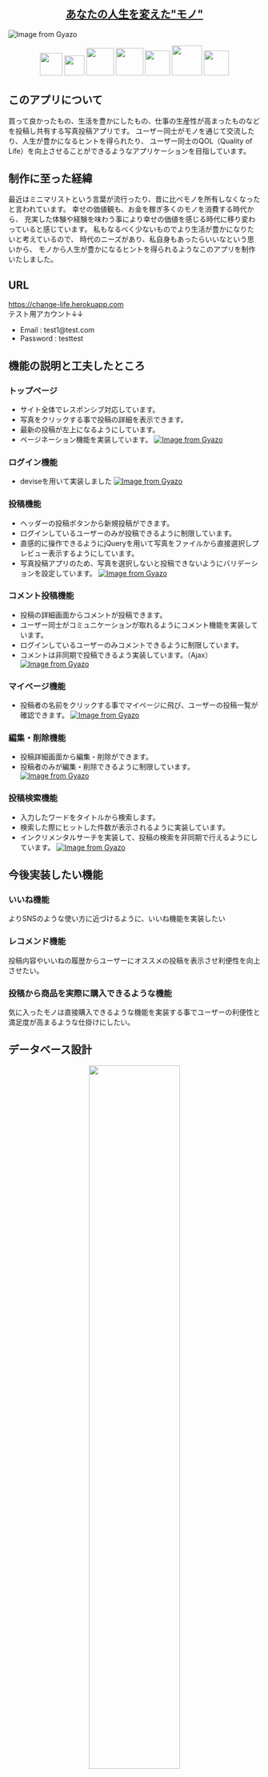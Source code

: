 <h2 align="center"><a href="https://change-life.herokuapp.com/">あなたの人生を変えた"モノ"</a></h2>

![Image from Gyazo](https://user-images.githubusercontent.com/57389471/73822346-381d4700-4839-11ea-9ac7-8a90e0a88d5b.gif)

<p align="center">
  <a href="https://www.ruby-lang.org/ja/"><img src="https://user-images.githubusercontent.com/57389471/73752345-276ec180-47a4-11ea-8fe1-caf19e125eeb.png" height="45px;" /></a>
  <a href="https://rubyonrails.org/"><img src="https://user-images.githubusercontent.com/57389471/73752059-9697e600-47a3-11ea-89c1-47465384c4fb.png" height="40px;" /></a>
  <a href="http://haml.info/"><img src="https://user-images.githubusercontent.com/57389471/73752833-fba00b80-47a4-11ea-96d7-54c5e6808403.png" height="55px;" /></a>
  <a href="https://sass-lang.com/"><img src="https://user-images.githubusercontent.com/57389471/73752910-1a060700-47a5-11ea-90e4-0c95d7e3e4ed.png" height="55px;" /></a>
  <a href="https://jquery.com/"><img src="https://user-images.githubusercontent.com/57389471/73754740-38213680-47a8-11ea-8dc7-9a7dfa30c992.png" height="50px;" /></a>
  <a href="https://www.mysql.com/jp/"><img src="https://user-images.githubusercontent.com/57389471/73753087-6e10eb80-47a5-11ea-8a91-47f816398fcb.png" height="60px;" /></a>
  <a href="https://jp.heroku.com/home"><img src="https://user-images.githubusercontent.com/57389471/73817254-d4d9e780-482d-11ea-9a93-0ac206dabfe9.png" height="50px;" /></a>
</p>

## このアプリについて
買って良かったもの、生活を豊かにしたもの、仕事の生産性が高まったものなどを投稿し共有する写真投稿アプリです。
ユーザー同士がモノを通じて交流したり、人生が豊かになるヒントを得られたり、
ユーザー同士のQOL（Quality of Life）を向上させることができるようなアプリケーションを目指しています。

## 制作に至った経緯
最近はミニマリストという言葉が流行ったり、昔に比べモノを所有しなくなったと言われています。
幸せの価値観も、お金を稼ぎ多くのモノを消費する時代から、
充実した体験や経験を味わう事により幸せの価値を感じる時代に移り変わっていると感じています。
私もなるべく少ないものでより生活が豊かになりたいと考えているので、
時代のニーズがあり、私自身もあったらいいなという思いから、
モノから人生が豊かになるヒントを得られるようなこのアプリを制作いたしました。

## URL
https://change-life.herokuapp.com<br>
テスト用アカウント↓↓
- Email&nbsp;:&nbsp;test1@test.<span>com</span>
- Password&nbsp;:&nbsp;testtest

## 機能の説明と工夫したところ
### トップページ
- サイト全体でレスポンシブ対応しています。
- 写真をクリックする事で投稿の詳細を表示できます。
- 最新の投稿が左上になるようにしています。
- ページネーション機能を実装しています。
[![Image from Gyazo](https://i.gyazo.com/f5d95147d77805230ac2fae2f784f889.jpg)](https://gyazo.com/f5d95147d77805230ac2fae2f784f889)
### ログイン機能
- deviseを用いて実装しました
[![Image from Gyazo](https://i.gyazo.com/7e7f690d8310f7a9b9679443f2bb0786.png)](https://gyazo.com/7e7f690d8310f7a9b9679443f2bb0786)
### 投稿機能
- ヘッダーの投稿ボタンから新規投稿ができます。
- ログインしているユーザーのみが投稿できるように制限しています。
- 直感的に操作できるようにjQueryを用いて写真をファイルから直接選択しプレビュー表示するようにしています。
- 写真投稿アプリのため、写真を選択しないと投稿できないようにバリデーションを設定しています。
[![Image from Gyazo](https://i.gyazo.com/790589ea76ccf6981ccd377c2d9a5d71.jpg)](https://gyazo.com/790589ea76ccf6981ccd377c2d9a5d71)
### コメント投稿機能
- 投稿の詳細画面からコメントが投稿できます。
- ユーザー同士がコミュニケーションが取れるようにコメント機能を実装しています。
- ログインしているユーザーのみコメントできるように制限しています。
- コメントは非同期で投稿できるよう実装しています。（Ajax）
[![Image from Gyazo](https://i.gyazo.com/473de173e235133fb9a3cc36c2c67ec7.jpg)](https://gyazo.com/473de173e235133fb9a3cc36c2c67ec7)
### マイページ機能
- 投稿者の名前をクリックする事でマイページに飛び、ユーザーの投稿一覧が確認できます。
[![Image from Gyazo](https://i.gyazo.com/868b738d857aba1d1fb496989be98a86.jpg)](https://gyazo.com/868b738d857aba1d1fb496989be98a86)
### 編集・削除機能
- 投稿詳細画面から編集・削除ができます。
- 投稿者のみが編集・削除できるように制限しています。
[![Image from Gyazo](https://i.gyazo.com/2f8926aac90026ec82127108238c0f20.png)](https://gyazo.com/2f8926aac90026ec82127108238c0f20)
### 投稿検索機能
- 入力したワードをタイトルから検索します。
- 検索した際にヒットした件数が表示されるように実装しています。
- インクリメンタルサーチを実装して、投稿の検索を非同期で行えるようにしています。
[![Image from Gyazo](https://i.gyazo.com/e62fe4b7115528cf7d0220f0bbc95f49.jpg)](https://gyazo.com/e62fe4b7115528cf7d0220f0bbc95f49)

## 今後実装したい機能
### いいね機能
よりSNSのような使い方に近づけるように、いいね機能を実装したい
### レコメンド機能
投稿内容やいいねの履歴からユーザーにオススメの投稿を表示させ利便性を向上させたい。
### 投稿から商品を実際に購入できるような機能
気に入ったモノは直接購入できるような機能を実装する事でユーザーの利便性と満足度が高まるような仕掛けにしたい。

## データベース設計
<p align="center">
  <img src="https://user-images.githubusercontent.com/57389471/73816710-a7406e80-482c-11ea-8de9-ec639c265f7c.png" width=60%>
</p>

## usersテーブル
|Column|Type|Options|
|------|----|-------|
|nickname|string|null: false|
|email|string|null: false|
|password|string|null: false|
### Association
- has_many :posts
- has_many :comments

## postsテーブル
|Column|Type|Options|
|------|----|-------|
|title|string|null: false|
|image|text|null: false|
|text|text||
|user_id|integer|null: false, foreign_key: true|
### Association
- belongs_to :user
- has_many   :comments

## commentsテーブル
|Column|Type|Options|
|------|----|-------|
|text|text|null: false|
|post_id|integer|null: false, foreign_key: true|
|user_id|integer|null: false, foreign_key: true|
### Association
- belongs_to :user
- belongs_to :post
